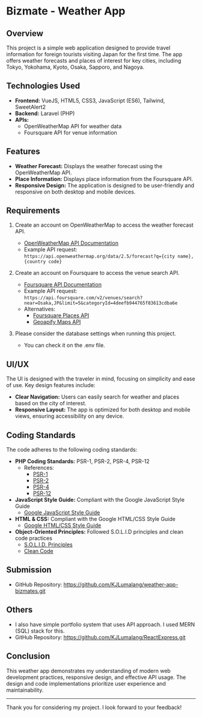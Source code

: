 # Bizmate - Weather App

## Overview
This project is a simple web application designed to provide travel information for foreign tourists visiting Japan for the first time. The app offers weather forecasts and places of interest for key cities, including Tokyo, Yokohama, Kyoto, Osaka, Sapporo, and Nagoya.

## Technologies Used
- **Frontend:** VueJS, HTML5, CSS3, JavaScript (ES6), Tailwind, SweetAlert2
- **Backend:** Laravel (PHP)
- **APIs:** 
  - OpenWeatherMap API for weather data
  - Foursquare API for venue information

## Features
- **Weather Forecast:** Displays the weather forecast using the OpenWeatherMap API.
- **Place Information:** Displays place information from the Foursquare API.
- **Responsive Design:** The application is designed to be user-friendly and responsive on both desktop and mobile devices.

## Requirements
1. Create an account on OpenWeatherMap to access the weather forecast API.
   - [OpenWeatherMap API Documentation](https://openweathermap.org/forecast5)
   - Example API request: `https://api.openweathermap.org/data/2.5/forecast?q={city name},{country code}`
  
2. Create an account on Foursquare to access the venue search API.
   - [Foursquare API Documentation](https://developer.foursquare.com/docs/api/venues/search)
   - Example API request: `https://api.foursquare.com/v2/venues/search?near=Osaka,JP&limit=5&categoryId=4deefb944765f83613cdba6e`
   - Alternatives:
     - [Foursquare Places API](https://developer.foursquare.com/docs/places-api-getting-started)
     - [Geoapify Maps API](https://www.geoapify.com/get-started-with-maps-api)

3. Please consider the database settings when running this project.
    - You can check it on the .env file.

## UI/UX
The UI is designed with the traveler in mind, focusing on simplicity and ease of use. Key design features include:
- **Clear Navigation:** Users can easily search for weather and places based on the city of interest.
- **Responsive Layout:** The app is optimized for both desktop and mobile views, ensuring accessibility on any device.

## Coding Standards
The code adheres to the following coding standards:
- **PHP Coding Standards:** PSR-1, PSR-2, PSR-4, PSR-12
  - References:
    - [PSR-1](https://www.php-fig.org/psr/psr-1/)
    - [PSR-2](https://www.php-fig.org/psr/psr-2/)
    - [PSR-4](https://www.php-fig.org/psr/psr-4/)
    - [PSR-12](https://www.php-fig.org/psr/psr-12/)
- **JavaScript Style Guide:** Compliant with the Google JavaScript Style Guide
  - [Google JavaScript Style Guide](https://google.github.io/styleguide/jsguide.html)
- **HTML & CSS:** Compliant with the Google HTML/CSS Style Guide
  - [Google HTML/CSS Style Guide](https://google.github.io/styleguide/htmlcssguide.html)
- **Object-Oriented Principles:** Followed S.O.L.I.D principles and clean code practices
  - [S.O.L.I.D. Principles](https://scotch.io/bar-talk/s-o-l-i-d-the-first-five-principles-of-object-oriented-design)
  - [Clean Code](https://www.investigatii.md/uploads/resurse/Clean_Code.pdf)

## Submission
- GitHub Repository: https://github.com/KJLumalang/weather-app-bizmates.git

## Others
- I also have simple portfolio system that uses API approach. I used MERN (SQL) stack for this.
- GitHub Repository: https://github.com/KJLumalang/ReactExpress.git

## Conclusion
This weather app demonstrates my understanding of modern web development practices, responsive design, and effective API usage. The design and code implementations prioritize user experience and maintainability.

---

Thank you for considering my project. I look forward to your feedback!